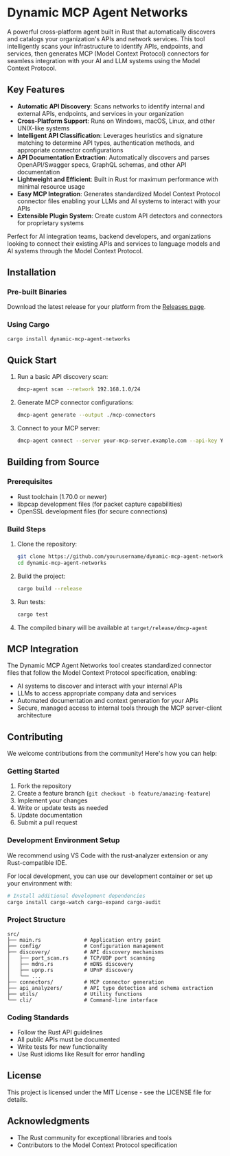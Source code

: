 # Dynamic MCP Agent Networks

A powerful cross-platform agent built in Rust that automatically discovers and catalogs your organization's APIs and network services. This tool intelligently scans your infrastructure to identify APIs, endpoints, and services, then generates MCP (Model Context Protocol) connectors for seamless integration with your AI and LLM systems using the Model Context Protocol.

## Key Features

- **Automatic API Discovery**: Scans networks to identify internal and external APIs, endpoints, and services in your organization
- **Cross-Platform Support**: Runs on Windows, macOS, Linux, and other UNIX-like systems
- **Intelligent API Classification**: Leverages heuristics and signature matching to determine API types, authentication methods, and appropriate connector configurations
- **API Documentation Extraction**: Automatically discovers and parses OpenAPI/Swagger specs, GraphQL schemas, and other API documentation
- **Lightweight and Efficient**: Built in Rust for maximum performance with minimal resource usage
- **Easy MCP Integration**: Generates standardized Model Context Protocol connector files enabling your LLMs and AI systems to interact with your APIs
- **Extensible Plugin System**: Create custom API detectors and connectors for proprietary systems

Perfect for AI integration teams, backend developers, and organizations looking to connect their existing APIs and services to language models and AI systems through the Model Context Protocol.

## Installation

### Pre-built Binaries

Download the latest release for your platform from the [Releases page](https://github.com/yourusername/dynamic-mcp-agent-networks/releases).

### Using Cargo

```bash
cargo install dynamic-mcp-agent-networks
```

## Quick Start

1. Run a basic API discovery scan:
   ```bash
   dmcp-agent scan --network 192.168.1.0/24
   ```

2. Generate MCP connector configurations:
   ```bash
   dmcp-agent generate --output ./mcp-connectors
   ```

3. Connect to your MCP server:
   ```bash
   dmcp-agent connect --server your-mcp-server.example.com --api-key YOUR_API_KEY
   ```

## Building from Source

### Prerequisites

- Rust toolchain (1.70.0 or newer)
- libpcap development files (for packet capture capabilities)
- OpenSSL development files (for secure connections)

### Build Steps

1. Clone the repository:
   ```bash
   git clone https://github.com/yourusername/dynamic-mcp-agent-networks.git
   cd dynamic-mcp-agent-networks
   ```

2. Build the project:
   ```bash
   cargo build --release
   ```

3. Run tests:
   ```bash
   cargo test
   ```

4. The compiled binary will be available at `target/release/dmcp-agent`

## MCP Integration

The Dynamic MCP Agent Networks tool creates standardized connector files that follow the Model Context Protocol specification, enabling:

- AI systems to discover and interact with your internal APIs
- LLMs to access appropriate company data and services
- Automated documentation and context generation for your APIs
- Secure, managed access to internal tools through the MCP server-client architecture

## Contributing

We welcome contributions from the community! Here's how you can help:

### Getting Started

1. Fork the repository
2. Create a feature branch (`git checkout -b feature/amazing-feature`)
3. Implement your changes
4. Write or update tests as needed
5. Update documentation
6. Submit a pull request

### Development Environment Setup

We recommend using VS Code with the rust-analyzer extension or any Rust-compatible IDE.

For local development, you can use our development container or set up your environment with:

```bash
# Install additional development dependencies
cargo install cargo-watch cargo-expand cargo-audit
```

### Project Structure

```
src/
├── main.rs              # Application entry point
├── config/              # Configuration management
├── discovery/           # API discovery mechanisms
│   ├── port_scan.rs     # TCP/UDP port scanning
│   ├── mdns.rs          # mDNS discovery
│   ├── upnp.rs          # UPnP discovery
│   └── ...
├── connectors/          # MCP connector generation
├── api_analyzers/       # API type detection and schema extraction
├── utils/               # Utility functions
└── cli/                 # Command-line interface
```

### Coding Standards

- Follow the Rust API guidelines
- All public APIs must be documented
- Write tests for new functionality
- Use Rust idioms like Result for error handling

## License

This project is licensed under the MIT License - see the LICENSE file for details.

## Acknowledgments

- The Rust community for exceptional libraries and tools
- Contributors to the Model Context Protocol specification
